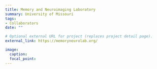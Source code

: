 ```yaml
---
title: Memory and Neuroimaging Laboratory
summary: University of Missouri
tags:
- Collaborators
date: ""

# Optional external URL for project (replaces project detail page).
external_link: https://memoryneurolab.org/

image:
  caption: 
  focal_point: 
---
```

